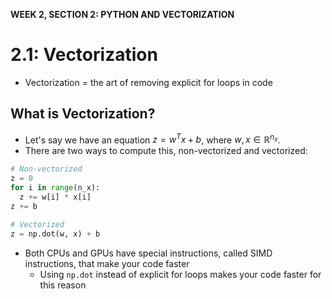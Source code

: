 **WEEK 2, SECTION 2: PYTHON AND VECTORIZATION**

# 2.1: Vectorization
- Vectorization = the art of removing explicit for loops in code


## What is Vectorization?
- Let's say we have an equation $z = w^T x + b$, where $w, x \in \mathbb{R}^{n_x}$.
- There are two ways to compute this, non-vectorized and vectorized:

```python
# Non-vectorized
z = 0
for i in range(n_x):
  z += w[i] * x[i]
z += b
```

```python
# Vectorized
z = np.dot(w, x) + b
```

- Both CPUs and GPUs have special instructions, called SIMD instructions, that make your code faster
  - Using `np.dot` instead of explicit for loops makes your code faster for this reason
